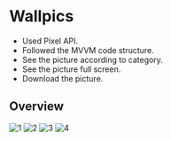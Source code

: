 # Wallpics

- Used Pixel API.
- Followed the MVVM code structure.
- See the picture according to category.
- See the picture full screen.
- Download the picture.

## Overview
![1](https://github.com/Mehedihasan1998/Wallpics/assets/56060082/8f1d1571-6a7f-4a08-b947-dd97ee1af73b)
![2](https://github.com/Mehedihasan1998/Wallpics/assets/56060082/e1255249-4a40-4a3c-bba6-31e0b6e73968)
![3](https://github.com/Mehedihasan1998/Wallpics/assets/56060082/cb38b04e-af2b-4d56-958a-ced71b9d58e5)
![4](https://github.com/Mehedihasan1998/Wallpics/assets/56060082/6cf58417-c576-4c3f-9a25-929a0b8780fe)

